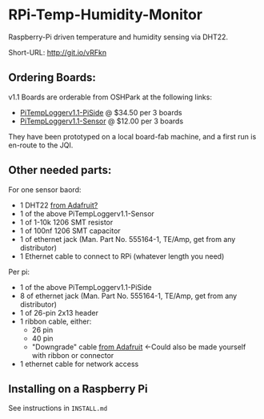 # RPi-Temp-Humidity-Monitor
Raspberry-Pi driven temperature and humidity sensing via DHT22.

Short-URL: http://git.io/vRFkn

## Ordering Boards:
v1.1 Boards are orderable from OSHPark at the following links:

- [PiTempLoggerv1.1-PiSide](https://oshpark.com/shared_projects/A5WHpdao) @ $34.50 per 3 boards
- [PiTempLoggerv1.1-Sensor](https://oshpark.com/shared_projects/NIQoCTse) @ $12.00 per 3 boards

They have been prototyped on a local board-fab machine, and a first run is en-route to the JQI.

## Other needed parts:
For one sensor baord:
- 1 DHT22 [from Adafruit?](https://www.adafruit.com/product/385)
- 1 of the above PiTempLoggerv1.1-Sensor
- 1 of 1-10k 1206 SMT resistor
- 1 of 100nf 1206 SMT capacitor
- 1 of ethernet jack (Man. Part No. 555164-1, TE/Amp, get from any distributor)
- 1 Ethernet cable to connect to RPi (whatever length you need)

Per pi:
- 1 of the above PiTempLoggerv1.1-PiSide
- 8 of ethernet jack (Man. Part No. 555164-1, TE/Amp, get from any distributor)
- 1 of 26-pin 2x13 header
- 1 ribbon cable, either:
  - 26 pin
  - 40 pin
  - "Downgrade" cable [from Adafruit](https://www.adafruit.com/products/1986) <-Could also be made yourself with ribbon or connector
- 1 ethernet cable for network access


## Installing on a Raspberry Pi
See instructions in `INSTALL.md`
